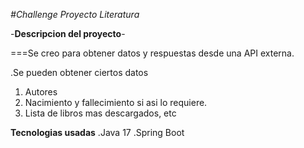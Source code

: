 <em>#_*Challenge Proyecto Literatura*_</em>

-**Descripcion del proyecto**-

===Se creo para obtener datos y respuestas desde una API externa.

.Se pueden obtener ciertos datos
1. Autores
2. Nacimiento y fallecimiento si asi lo requiere.
3. Lista de libros mas descargados, etc

**Tecnologias usadas**
.Java 17
.Spring Boot
